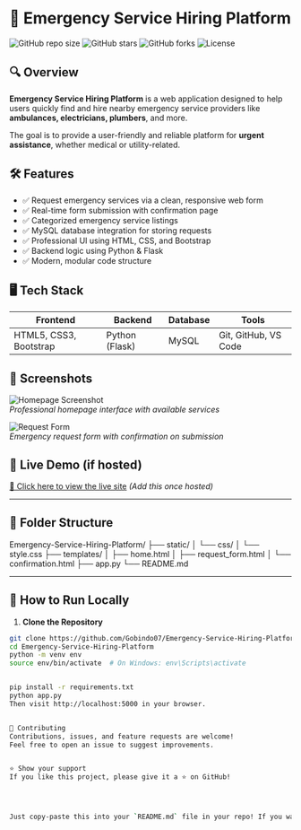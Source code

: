 # 🚨 Emergency Service Hiring Platform

![GitHub repo size](https://img.shields.io/github/repo-size/Gobindo07/Emergency-Service-Hiring-Platform?color=blue)
![GitHub stars](https://img.shields.io/github/stars/Gobindo07/Emergency-Service-Hiring-Platform?style=social)
![GitHub forks](https://img.shields.io/github/forks/Gobindo07/Emergency-Service-Hiring-Platform?style=social)
![License](https://img.shields.io/github/license/Gobindo07/Emergency-Service-Hiring-Platform)

## 🔍 Overview

**Emergency Service Hiring Platform** is a web application designed to help users quickly find and hire nearby emergency service providers like **ambulances, electricians, plumbers**, and more.

The goal is to provide a user-friendly and reliable platform for **urgent assistance**, whether medical or utility-related.

## 🛠️ Features

- ✅ Request emergency services via a clean, responsive web form
- ✅ Real-time form submission with confirmation page
- ✅ Categorized emergency service listings
- ✅ MySQL database integration for storing requests
- ✅ Professional UI using HTML, CSS, and Bootstrap
- ✅ Backend logic using Python & Flask
- ✅ Modern, modular code structure

## 🖥️ Tech Stack

| Frontend               | Backend          | Database | Tools             |
|------------------------|------------------|----------|-------------------|
| HTML5, CSS3, Bootstrap | Python (Flask)   | MySQL    | Git, GitHub, VS Code |

## 📸 Screenshots

![Homepage Screenshot](https://user-images.githubusercontent.com/0000000/homepage.png)  
_Professional homepage interface with available services_

![Request Form](https://user-images.githubusercontent.com/0000000/requestform.png)  
_Emergency request form with confirmation on submission_

## 🔗 Live Demo (if hosted)

[🔗 Click here to view the live site](https://your-deployment-link.com) *(Add this once hosted)*

---

## 📁 Folder Structure

Emergency-Service-Hiring-Platform/
├── static/
│ └── css/
│ └── style.css
├── templates/
│ ├── home.html
│ ├── request_form.html
│ └── confirmation.html
├── app.py
└── README.md


---

## 📌 How to Run Locally

1. **Clone the Repository**
```bash
git clone https://github.com/Gobindo07/Emergency-Service-Hiring-Platform.git
cd Emergency-Service-Hiring-Platform
python -m venv env
source env/bin/activate  # On Windows: env\Scripts\activate


pip install -r requirements.txt
python app.py
Then visit http://localhost:5000 in your browser.


🤝 Contributing
Contributions, issues, and feature requests are welcome!
Feel free to open an issue to suggest improvements.


⭐ Show your support
If you like this project, please give it a ⭐ on GitHub!




Just copy-paste this into your `README.md` file in your repo! If you want, I can help you customize further or add badges and images for your screenshots.

